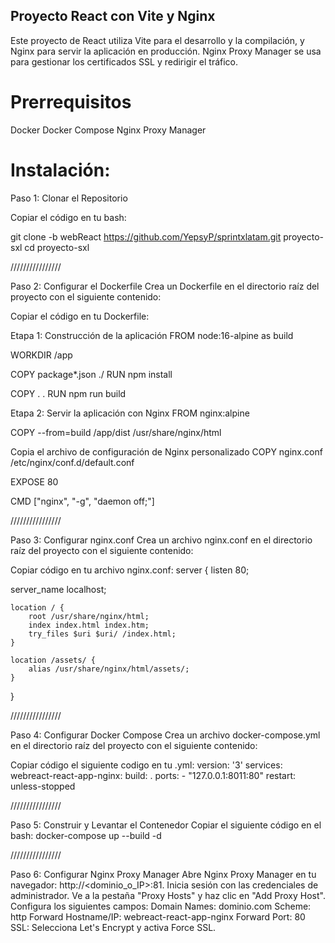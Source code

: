 ## Proyecto React con Vite y Nginx 
Este proyecto de React utiliza Vite para el desarrollo y la compilación, y Nginx para servir la aplicación en producción. Nginx Proxy Manager se usa para gestionar los certificados SSL y redirigir el tráfico.

# Prerrequisitos 
Docker 
Docker Compose 
Nginx Proxy Manager

# Instalación: 
Paso 1: Clonar el Repositorio 

Copiar el código en tu bash: 

git clone -b webReact https://github.com/YepsyP/sprintxlatam.git proyecto-sxl 
cd proyecto-sxl 

////////////////

Paso 2: Configurar el Dockerfile 
Crea un Dockerfile en el directorio raíz del proyecto con el siguiente contenido:

Copiar el código en tu Dockerfile:

Etapa 1: Construcción de la aplicación
FROM node:16-alpine as build

WORKDIR /app

COPY package*.json ./ RUN npm install

COPY . . RUN npm run build

Etapa 2: Servir la aplicación con Nginx
FROM nginx:alpine

COPY --from=build /app/dist /usr/share/nginx/html

Copia el archivo de configuración de Nginx personalizado
COPY nginx.conf /etc/nginx/conf.d/default.conf

EXPOSE 80

CMD ["nginx", "-g", "daemon off;"]

////////////////

Paso 3: Configurar nginx.conf 
Crea un archivo nginx.conf en el directorio raíz del proyecto con el siguiente contenido:

Copiar código en tu archivo nginx.conf: 
server { 
  listen 80;

  server_name localhost;
  
    location / {
        root /usr/share/nginx/html;
        index index.html index.htm;
        try_files $uri $uri/ /index.html;
    }
  
    location /assets/ {
        alias /usr/share/nginx/html/assets/;
    }
}

////////////////

Paso 4: Configurar Docker Compose 
Crea un archivo docker-compose.yml en el directorio raíz del proyecto con el siguiente contenido:

Copiar código el siguiente codigo en tu .yml: 
version: '3' 
services: 
  webreact-react-app-nginx: 
    build: . 
    ports: 
      - "127.0.0.1:8011:80" 
    restart: unless-stopped

////////////////

Paso 5: Construir y Levantar el Contenedor 
Copiar el siguiente código en el bash: 
docker-compose up --build -d

////////////////

Paso 6: Configurar Nginx Proxy Manager 
Abre Nginx Proxy Manager en tu navegador: http://<dominio_o_IP>:81. 
Inicia sesión con las credenciales de administrador. 
Ve a la pestaña "Proxy Hosts" y haz clic en "Add Proxy Host". 
Configura los siguientes campos: 
Domain Names: dominio.com
Scheme: http Forward Hostname/IP: webreact-react-app-nginx 
Forward Port: 80 
SSL: Selecciona Let's Encrypt y activa Force SSL.
